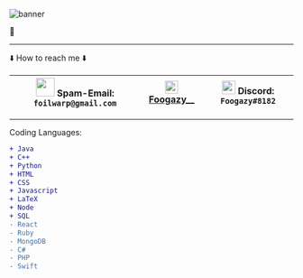 ![banner](https://user-images.githubusercontent.com/56574576/101088546-b71e0180-3568-11eb-985b-3e126d7f6966.jpg)

👋                                                                                                                                                                                                  
***
⬇️ How to reach me ⬇️

|<img src="https://user-images.githubusercontent.com/56574576/103068688-82eb9e80-4572-11eb-8aca-1d6d3345fca5.jpg" width="33px"> Spam-Email: `foilwarp@gmail.com`|<img src="https://user-images.githubusercontent.com/56574576/103068724-a4e52100-4572-11eb-9e40-513c0346d045.png" width="23x"> [Foogazy__](https://www.instagram.com/foogazy__/) |<img src="https://user-images.githubusercontent.com/56574576/103068308-b548cc00-4571-11eb-968f-ff28bed8bcbb.png" width="24px" align="bottom"> Discord: `Foogazy#8182` |
|---|---|---|

***
Coding Languages: 
```diff
+ Java
+ C++
+ Python
+ HTML
+ CSS
+ Javascript
+ LaTeX
+ Node
+ SQL
- React
- Ruby
- MongoDB
- C#
- PHP
- Swift
```


